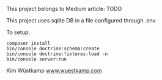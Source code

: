 This project belongs to Medium article: TODO

This project uses sqlite DB in a file configured through .env

To setup:

```
composer install
bin/console doctrine:schema:create
bin/console doctrine:fixtures:load -n
bin/console server:run
```


Kim Wüstkamp
www.wuestkamp.com